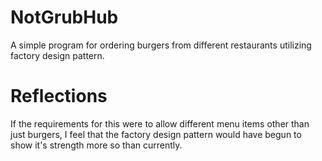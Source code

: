 # NotGrubHub
A simple program for ordering burgers from different restaurants utilizing factory design pattern.

# Reflections
If the requirements for this were to allow different menu items other than just burgers, I feel that the factory design pattern would have begun to show it's strength more so than currently.
